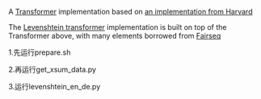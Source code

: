 A [Transformer](https://arxiv.org/abs/1706.03762) implementation based on [an implementation from Harvard](http://nlp.seas.harvard.edu/2018/04/03/attention.html)


The [Levenshtein transformer](https://arxiv.org/abs/1905.11006) implementation is built on top of the Transformer above, with many elements borrowed from [Fairseq](https://github.com/pytorch/fairseq)


1.先运行prepare.sh

2.再运行get_xsum_data.py

3.运行levenshtein_en_de.py